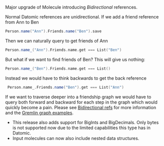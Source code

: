 Major upgrade of Molecule introducing _Bidirectional_ references. 

Normal Datomic references are unidirectional. If we add a friend reference from Ann to Ben

```scala
Person.name("Ann").Friends.name("Ben").save
```
Then we can naturally query to get friends of Ann

```scala
Person.name_("Ann").Friends.name.get === List("Ben")
```

But what if we want to find friends of Ben? This will give us nothing:

```scala
Person.name_("Ben").Friends.name.get === List()
```

Instead we would have to think backwards to get the back reference
 
```scala
 Person.name_.Friends.name("Ben").get === List("Ann")
```

If we want to traverse deeper into a friendship graph we would have to query both forward and backward for each
step in the graph which would quickly become a pain. Please see 
[Bidirectional refs]() for more information and the [Gremlin graph examples]().



- This release also adds support for BigInts and BigDecimals. Only bytes is not supported now due to the limited 
capabilities this type has in Datomic.
- Input molecules can now also include nested data structures.
